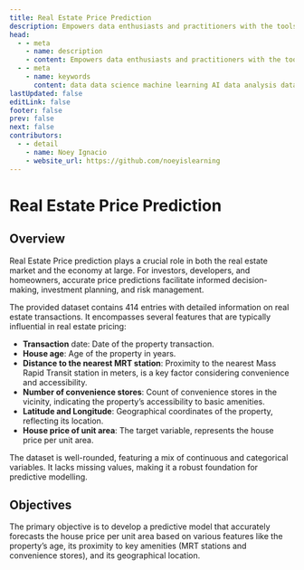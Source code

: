 ```yaml
---
title: Real Estate Price Prediction
description: Empowers data enthusiasts and practitioners with the tools and knowledge to unlock the potential of data.
head:
  - - meta
    - name: description
    - content: Empowers data enthusiasts and practitioners with the tools and knowledge to unlock the potential of data.
  - - meta
    - name: keywords
      content: data data science machine learning AI data analysis data-driven data enthusiasts data practitioners
lastUpdated: false
editLink: false
footer: false
prev: false
next: false
contributors:
  - - detail
    - name: Noey Ignacio
    - website_url: https://github.com/noeyislearning
---
```


# Real Estate Price Prediction

<DownloadBadge githubURL=""></DownloadBadge>

## Overview

Real Estate Price prediction plays a crucial role in both the real estate market and the economy at large. For investors, developers, and homeowners, accurate price predictions facilitate informed decision-making, investment planning, and risk management.

The provided dataset contains 414 entries with detailed information on real estate transactions. It encompasses several features that are typically influential in real estate pricing:

- **Transaction** date: Date of the property transaction.
- **House age**: Age of the property in years.
- **Distance to the nearest MRT station**: Proximity to the nearest Mass Rapid Transit station in meters, is a key factor considering convenience and accessibility.
- **Number of convenience stores**: Count of convenience stores in the vicinity, indicating the property’s accessibility to basic amenities.
- **Latitude and Longitude**: Geographical coordinates of the property, reflecting its location.
- **House price of unit area**: The target variable, represents the house price per unit area.

The dataset is well-rounded, featuring a mix of continuous and categorical variables. It lacks missing values, making it a robust foundation for predictive modelling.

## Objectives

The primary objective is to develop a predictive model that accurately forecasts the house price per unit area based on various features like the property’s age, its proximity to key amenities (MRT stations and convenience stores), and its geographical location.
